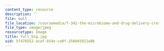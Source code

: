 ```yaml
---
content_type: resource
description: ''
file: null
file_location: /coursemedia/7-341-the-microbiome-and-drug-delivery-cross-species-communication-in-health-and-disease-spring-2018/5f476552acafb54eca0f256b01921a86_full_big.jpg
file_type: image/jpeg
resourcetype: Image
title: full_big.jpg
uid: 5f476552-acaf-b54e-ca0f-256b01921a86
---
```

